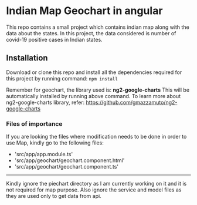 # Indian Map Geochart in angular
This repo contains a small project which contains indian map along with the data about the states. In this project, the data considered is number of covid-19 positive cases in Indian states. 

## Installation
Download or clone this repo and install all the dependencies required for this project by running command:
`npm install`

Remember for geochart, the library used is: **ng2-google-charts**
This will be automatically installed by running above command.
To learn more about ng2-google-charts library, refer:  https://github.com/gmazzamuto/ng2-google-charts 

### Files of importance
If you are looking the files where modification needs to be done in order to use Map, kindly go to the following files:
* 'src/app/app.module.ts'
* 'src/app/geochart/geochart.component.html'
* 'src/app/geochart/geochart.component.ts'

------------

Kindly ignore the piechart directory as I am currently working on it and it is not required for map purpose. Also ignore the service and model files as they are used only to get data from api.
